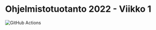 # Ohjelmistotuotanto 2022 - Viikko 1

![GitHub Actions](https://github.com/riikkayoki/ohtu-2021-viikko1/workflows/CI/badge.svg)
